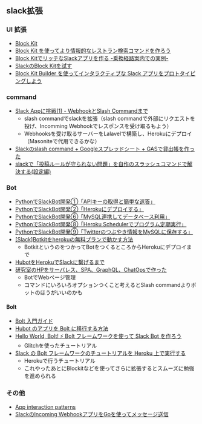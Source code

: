 ## slack拡張
### UI 拡張
  - [Block Kit](https://api.slack.com/block-kit)
  - [Block Kit を使ってより情報的なレストラン検索コマンドを作ろう](https://api.slack.com/lang/ja-jp/slash-block-kit)
  - [Block KitでリッチなSlackアプリを作る -乗換経路案内での実例-](https://qiita.com/navitime_tech/items/85de33072486e7d323a5)
  - [SlackのBlock Kitを試す](https://www.dkrk-blog.net/slack/block_kit)
  - [Block Kit Builder を使ってインタラクティブな Slack アプリをプロトタイピングしよう](https://qiita.com/seratch/items/628751be65de9eb23a80)

### command
  - [Slack Appに挑戦(1) - WebhookとSlash Commandまで](https://qiita.com/kanaxx/items/a12a523ca3143b5822b8)
    - slash commandでslackを拡張（slash commandで外部にリクエストを投げ、Incomming Webhookでレスポンスを受け取るもよう）
    - Webhooksを受け取るサーバーをLalavelで構築し、Herokuにデプロイ（Masoniteで代用できるかな）
  - [Slackのslash command + Googleスプレッドシート + GASで貸出帳を作った](https://note.com/yuickomori/n/nb0ecbff77056)
  - [slackで「投稿ルールが守られない問題」を自作のスラッシュコマンドで解決する(設定編)](https://qiita.com/marogoma/items/e3003564c1b8b7b09e29)

### Bot
  - [PythonでSlackBot開発①「APIキーの取得と簡単な返答」](https://www.virtual-surfer.com/entry/2018/04/04/190000)
  - [PythonでSlackBot開発②「Herokuにデプロイする」](https://www.virtual-surfer.com/entry/2018/04/05/190000)
  - [PythonでSlackBot開発⑥「MySQL連携してデータベース利用」](https://www.virtual-surfer.com/entry/2018/04/09/190000)
  - [PythonでSlackBot開発⑧「Heroku Schedulerでプログラム定期実行」](https://www.virtual-surfer.com/entry/2018/04/12/190000)
  - [PythonでSlackBot開発⑨「Twitterのつぶやき情報をMySQLに保存する」](https://www.virtual-surfer.com/entry/2018/04/14/190000)
  - [[Slack]Botkitをherokuの無料プランで動かす方法](https://qiita.com/biga816/items/148a1156cd8b1a964b91)
    - BotkitというのをつかってBotをつくるところからHerokuにデプロイまで
  - [HubotをHerokuでSlackに繋げるまで](https://qiita.com/chibi929/items/79161111dee411000411)
  - [研究室のHPをサーバレス、SPA、GraphQL、ChatOpsで作った](https://qiita.com/asmsuechan/items/17f168f151346ac5cf65)
    - BotでWebページ管理
    - コマンドにいろいろオプションつくこと考えるとSlash commandよりボットのほうがいいのかも
#### Bolt
  - [Bolt 入門ガイド](https://slack.dev/bolt-js/ja-jp/tutorial/getting-started)
  - [Hubot のアプリを Bolt に移行する方法](https://slack.dev/bolt-js/ja-jp/tutorial/hubot-migration)
  - [Hello World, Bolt! ⚡️ Bolt フレームワークを使って Slack Bot を作ろう](https://qiita.com/girlie_mac/items/93538f9a69eb4015f951)
    - Glitchを使ったチュートリアル
  - [Slack の Bolt フレームワークのチュートリアルを Heroku 上で実行する](https://qiita.com/silverskyvicto/items/00102f988c10c267cf55)
    - Herokuで行うチュートリアル
    - これやったあとにBlockitなどを使ってさらに拡張するとスムーズに勉強を進められる

### その他
  - [App interaction patterns](https://github.com/slackapi/app-interaction-patterns)
  - [SlackのIncoming WebhookアプリをGoを使ってメッセージ送信](https://ssabcire.hatenablog.com/entry/2019/12/13/143606)